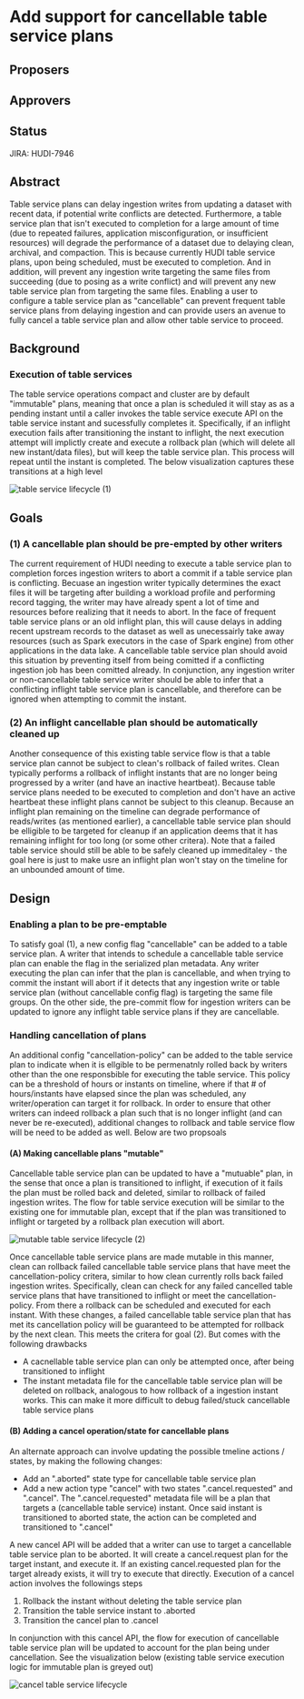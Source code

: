 <!--
  Licensed to the Apache Software Foundation (ASF) under one or more
  contributor license agreements.  See the NOTICE file distributed with
  this work for additional information regarding copyright ownership.
  The ASF licenses this file to You under the Apache License, Version 2.0
  (the "License"); you may not use this file except in compliance with
  the License.  You may obtain a copy of the License at

       http://www.apache.org/licenses/LICENSE-2.0

  Unless required by applicable law or agreed to in writing, software
  distributed under the License is distributed on an "AS IS" BASIS,
  WITHOUT WARRANTIES OR CONDITIONS OF ANY KIND, either express or implied.
  See the License for the specific language governing permissions and
  limitations under the License.
-->
# Add support for cancellable table service plans

## Proposers


## Approvers

## Status

JIRA: HUDI-7946


## Abstract
Table service plans can delay ingestion writes from updating a dataset with recent data, if potential write conflicts are detected. Furthermore, a table service plan that isn't executed to completion for a large amount of time (due to repeated failures, application misconfiguration, or insufficient resources) will degrade the performance of a dataset due to delaying clean, archival, and compaction. This is because currently HUDI table service plans, upon being scheduled, must be executed to completion. And in addition, will prevent any ingestion write targeting the same files from succeeding (due to posing as a write conflict) and will prevent any new table service plan from targeting the same files. Enabling a user to configure a table service plan as "cancellable" can prevent frequent table service plans from delaying ingestion and can provide users an avenue to fully cancel a table service plan and allow other table service to proceed.


## Background
### Execution of table services 
The table service operations compact and cluster are by default "immutable" plans, meaning that once a plan is scheduled it will stay as as a pending instant until a caller invokes the table service execute API on the table service instant and sucessfully completes it. Specifically, if an inflight execution fails after transitioning the instant to inflight, the next execution attempt will implictly create and execute a rollback plan (which will delete all new instant/data files), but will keep the table service plan. This process will repeat until the instant is completed. The below visualization captures these transitions at a high level 

![table service lifecycle (1)](https://github.com/user-attachments/assets/4a656bde-4046-4d37-9398-db96144207aa)

## Goals
### (1) A cancellable plan should be pre-empted by other writers
The current requirement of HUDI needing to execute a table service plan to completion forces ingestion writers to abort a commit if a table service plan is conflicting. Becuase an ingestion writer typically determines the exact files it will be targeting after building a workload profile and performing record tagging, the writer may have already spent a lot of time and resources before realizing that it needs to abort. In the face of frequent table service plans or an old inflight plan, this will cause delays in adding recent upstream records to the dataset as well as unecessairly take away resources (such as Spark executors in the case of Spark engine) from other applications in the data lake. A cancellable table service plan should avoid this situation by preventing itself from being comitted if a conflicting ingestion job has been comitted already. In conjunction, any ingestion writer or non-cancellable table service writer should be able to infer that a conflicting inflight table service plan is cancellable, and therefore can be ignored when attempting to commit the instant.

### (2) An inflight cancellable plan should be automatically cleaned up
Another consequence of this existing table service flow is that a table service plan cannot be subject to clean's rollback of failed writes. Clean typically performs a rollback of inflight instants that are no longer being progressed by a writer (and have an inactive heartbeat). Because table service plans needed to be executed to completion and don't have an active heartbeat these inflight plans cannot be subject to this cleanup. Because an inflight plan remaining on the timeline can degrade performance of reads/writes (as mentioned earlier), a cancellable table service plan should be elligible to be targeted for cleanup if an application deems that it has remaining inflight for too long (or some other critera). Note that a failed table service should still be able to be safely cleaned up immeditaley - the goal here is just to make usre an inflight plan won't stay on the timeline for an unbounded amount of time.

## Design
### Enabling a plan to be pre-emptable
To satisfy goal (1), a new config flag "cancellable" can be added to a table service plan. A writer that intends to schedule a cancellable table service plan can enable the flag in the serialized plan metadata. Any writer executing the plan can infer that the plan is cancellable, and when trying to commit the instant will abort if it detects that any ingestion write or table service plan (without cancellable config flag) is targeting the same file groups. On the other side, the pre-commit flow for ingestion writers can be updated to ignore any inflight table service plans if they are cancellable.

### Handling cancellation of plans
An additional config "cancellation-policy" can be added to the table service plan to indicate when it is ellgible to be permenatnly rolled back by writers other than the one responsbible for executing the table service. This policy can be a threshold of hours or instants on timeline, where if that # of hours/instants have elapsed since the plan was scheduled, any writer/operation can target it for rollback.
In order to ensure that other writers can indeed rollback a plan such that is no longer inflight (and can never be re-executed), additional changes to rollback and table service flow will be need to be added as well. Below are two propsoals

#### (A) Making cancellable plans "mutable" 
Cancellable table service plan can be updated to have a "mutuable" plan, in the sense that once a plan is transitioned to inflight, if execution of it fails the plan must be rolled back and deleted, similar to rollback of failed ingestion writes. The flow for table service execution will be similar to the existing one for immutable plan, except that if the plan was transitioned to inflight or targeted by a rollback plan execution will abort.

![mutable table service lifecycle (2)](https://github.com/user-attachments/assets/a7831a6b-5f73-4b8a-a6b8-67601e2f2ce5)

Once cancellable table service plans are made mutable in this manner, clean can rollback failed cancellable table service plans that have meet the cancellation-policy critera, similar to how clean currently rolls back failed ingestion writes. Specifically, clean can check for any failed cancelled table service plans that have transitioned to inflight or meet the cancellation-policy. From there a rollback can be scheduled and executed for each instant.
With these changes, a failed cancellable table service plan that has met its cancellation policy will be guaranteed to be attempted for rollback by the next clean. This meets the critera for goal (2). But comes with the following drawbacks
* A cacnellable table service plan can only be attempted once, after being transitioned to inflight
* The instant metadata file for the cancellable table service plan will be deleted on rollback, analogous to how rollback of a ingestion instant works. This can make it more difficult to debug failed/stuck cancellable table service plans
  
#### (B) Adding a cancel operation/state for cancellable plans
An alternate approach can involve updating the possible tmeline actions / states, by making the following changes:
* Add an ".aborted" state type for cancellable table service plan
* Add a new action type "cancel" with two states ".cancel.requested" and ".cancel". The  ".cancel.requested" metadata file will be a plan that targets a (cancellable table service) instant. Once said instant is transitioned to aborted state, the action can be completed and transitioned to ".cancel"

A new cancel API will be added that a writer can use to target a cancellable table service plan to be aborted. It will create a cancel.request plan for the target instant, and execute it. If an existing cancel.requested plan for the target already exists, it will try to execute that directly. Execution of a cancel action involves the followings steps
1. Rollback the instant without deleting the table service plan
2. Transition the table service instant to .aborted
3. Transition the cancel plan to .cancel

In conjunction with this cancel API, the flow for execution of cancellable table service plan will be updated to account for the plan being under cancellation. See the visualization below (existing table service execution logic for immutable plan is greyed out)

![cancel table service lifecycle](https://github.com/user-attachments/assets/d0035a10-2022-40d2-a506-553d7c553d3e)


